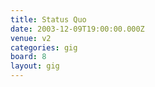 ```yaml
---
title: Status Quo
date: 2003-12-09T19:00:00.000Z
venue: v2
categories: gig
board: 8
layout: gig
---
```

